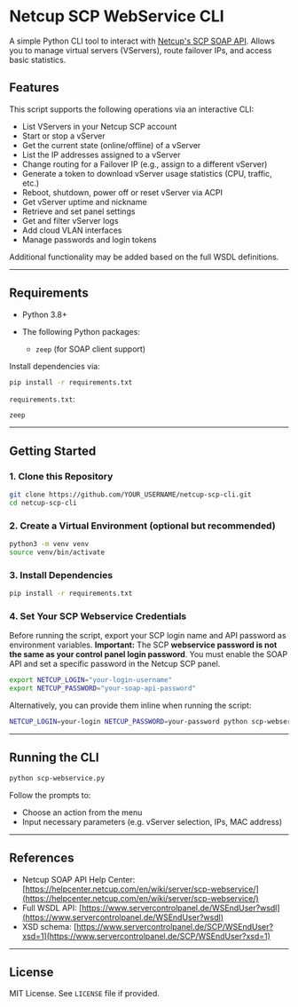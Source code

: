 # Netcup SCP WebService CLI

A simple Python CLI tool to interact with [Netcup's SCP SOAP API](https://www.servercontrolpanel.de/WSEndUser?wsdl). Allows you to manage virtual servers (VServers), route failover IPs, and access basic statistics.

## Features

This script supports the following operations via an interactive CLI:

* List VServers in your Netcup SCP account
* Start or stop a vServer
* Get the current state (online/offline) of a vServer
* List the IP addresses assigned to a vServer
* Change routing for a Failover IP (e.g., assign to a different vServer)
* Generate a token to download vServer usage statistics (CPU, traffic, etc.)
* Reboot, shutdown, power off or reset vServer via ACPI
* Get vServer uptime and nickname
* Retrieve and set panel settings
* Get and filter vServer logs
* Add cloud VLAN interfaces
* Manage passwords and login tokens

Additional functionality may be added based on the full WSDL definitions.

---

## Requirements

* Python 3.8+
* The following Python packages:

  * `zeep` (for SOAP client support)

Install dependencies via:

```bash
pip install -r requirements.txt
```

`requirements.txt`:

```
zeep
```

---

## Getting Started

### 1. Clone this Repository

```bash
git clone https://github.com/YOUR_USERNAME/netcup-scp-cli.git
cd netcup-scp-cli
```

### 2. Create a Virtual Environment (optional but recommended)

```bash
python3 -m venv venv
source venv/bin/activate
```

### 3. Install Dependencies

```bash
pip install -r requirements.txt
```

### 4. Set Your SCP Webservice Credentials

Before running the script, export your SCP login name and API password as environment variables.
**Important:** The SCP **webservice password is not the same as your control panel login password**. You must enable the SOAP API and set a specific password in the Netcup SCP panel.

```bash
export NETCUP_LOGIN="your-login-username"
export NETCUP_PASSWORD="your-soap-api-password"
```

Alternatively, you can provide them inline when running the script:

```bash
NETCUP_LOGIN=your-login NETCUP_PASSWORD=your-password python scp-webservice.py
```

---

## Running the CLI

```bash
python scp-webservice.py
```

Follow the prompts to:

* Choose an action from the menu
* Input necessary parameters (e.g. vServer selection, IPs, MAC address)

---

## References

* Netcup SOAP API Help Center: [https://helpcenter.netcup.com/en/wiki/server/scp-webservice/](https://helpcenter.netcup.com/en/wiki/server/scp-webservice/)
* Full WSDL API: [https://www.servercontrolpanel.de/WSEndUser?wsdl](https://www.servercontrolpanel.de/WSEndUser?wsdl)
* XSD schema: [https://www.servercontrolpanel.de/SCP/WSEndUser?xsd=1](https://www.servercontrolpanel.de/SCP/WSEndUser?xsd=1)

---

## License

MIT License. See `LICENSE` file if provided.
